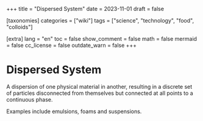 +++
title = "Dispersed System"
date = 2023-11-01
draft = false

[taxonomies]
categories = ["wiki"]
tags = ["science", "technology", "food", "colloids"]

[extra]
lang = "en"
toc = false
show_comment = false
math = false
mermaid = false
cc_license = false
outdate_warn = false
+++

# Dispersed System

A dispersion of one physical material in another,
resulting in a discrete set of particles disconnected
from themselves but connected at all points to a 
continuous phase.

Examples include emulsions, foams and suspensions.
